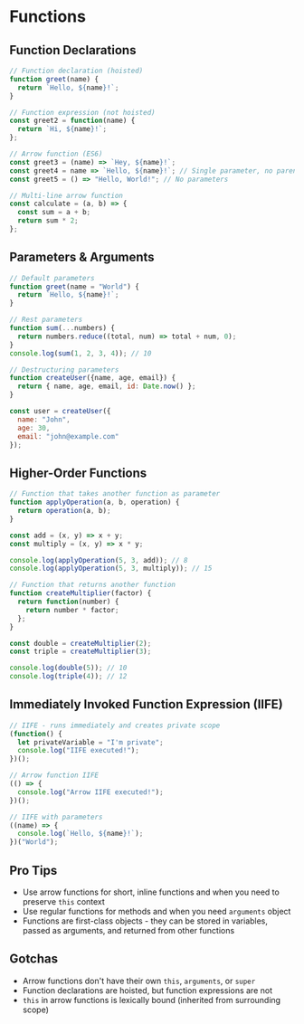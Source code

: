 # Functions

## Function Declarations

```javascript
// Function declaration (hoisted)
function greet(name) {
  return `Hello, ${name}!`;
}

// Function expression (not hoisted)
const greet2 = function(name) {
  return `Hi, ${name}!`;
};

// Arrow function (ES6)
const greet3 = (name) => `Hey, ${name}!`;
const greet4 = name => `Hello, ${name}!`; // Single parameter, no parentheses
const greet5 = () => "Hello, World!"; // No parameters

// Multi-line arrow function
const calculate = (a, b) => {
  const sum = a + b;
  return sum * 2;
};
```

## Parameters & Arguments

```javascript
// Default parameters
function greet(name = "World") {
  return `Hello, ${name}!`;
}

// Rest parameters
function sum(...numbers) {
  return numbers.reduce((total, num) => total + num, 0);
}
console.log(sum(1, 2, 3, 4)); // 10

// Destructuring parameters
function createUser({name, age, email}) {
  return { name, age, email, id: Date.now() };
}

const user = createUser({
  name: "John",
  age: 30,
  email: "john@example.com"
});
```

## Higher-Order Functions

```javascript
// Function that takes another function as parameter
function applyOperation(a, b, operation) {
  return operation(a, b);
}

const add = (x, y) => x + y;
const multiply = (x, y) => x * y;

console.log(applyOperation(5, 3, add)); // 8
console.log(applyOperation(5, 3, multiply)); // 15

// Function that returns another function
function createMultiplier(factor) {
  return function(number) {
    return number * factor;
  };
}

const double = createMultiplier(2);
const triple = createMultiplier(3);

console.log(double(5)); // 10
console.log(triple(4)); // 12
```

## Immediately Invoked Function Expression (IIFE)

```javascript
// IIFE - runs immediately and creates private scope
(function() {
  let privateVariable = "I'm private";
  console.log("IIFE executed!");
})();

// Arrow function IIFE
(() => {
  console.log("Arrow IIFE executed!");
})();

// IIFE with parameters
((name) => {
  console.log(`Hello, ${name}!`);
})("World");
```

## Pro Tips
- Use arrow functions for short, inline functions and when you need to preserve `this` context
- Use regular functions for methods and when you need `arguments` object
- Functions are first-class objects - they can be stored in variables, passed as arguments, and returned from other functions

## Gotchas
- Arrow functions don't have their own `this`, `arguments`, or `super`
- Function declarations are hoisted, but function expressions are not
- `this` in arrow functions is lexically bound (inherited from surrounding scope)
